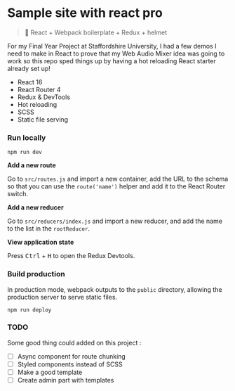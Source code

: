 # Sample site with react pro

> 🎉 React + Webpack boilerplate + Redux + helmet

For my Final Year Project at Staffordshire University, I had a few demos I need to make in React to prove that my Web Audio Mixer idea was going to work so this repo sped things up by having a hot reloading React starter already set up!

- React 16
- React Router 4
- Redux & DevTools
- Hot reloading
- SCSS
- Static file serving

### Run locally

```
npm run dev
```

**Add a new route**

Go to `src/routes.js` and import a new container, add the URL to the schema so that you can use the `route('name')` helper and add it to the React Router switch.

**Add a new reducer**

Go to `src/reducers/index.js` and import a new reducer, and add the name to the list in the `rootReducer`.

**View application state**

Press <kbd>Ctrl</kbd> + <kbd>H</kbd> to open the Redux Devtools.

### Build production

In production mode, webpack outputs to the `public` directory, allowing the production server to serve static files.

```
npm run deploy
```

### TODO

Some good thing could added on this project :

- [ ] Async component for route chunking
- [ ] Styled components instead of SCSS
- [ ] Make a good template 
- [ ] Create admin part with templates
